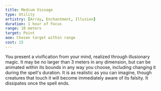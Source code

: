 ```yaml
---
title: Medium Vissage
type: Utility
artistry: [Array, Enchantment, Illusion]
duration: 1 hour of Focus 
range: 10 meters
target: Point
aoe: Chosen target within range
cost: 15
---
```

You present a vivification from your mind, realized through illusionary magic. It may be no larger than 3 meters in any dimension, but can be animated within its bounds in any way you choose, including changing it during the spell's duration. It is as realistic as you can imagine, though creatures that touch it will become immediately aware of its falsity. It dissipates once the spell ends.
